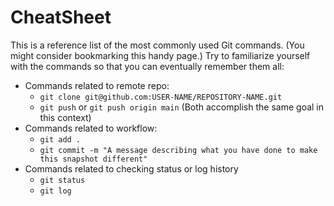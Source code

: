 # CheatSheet

This is a reference list of the most commonly used Git commands. (You might consider bookmarking this handy page.) Try to familiarize yourself with the commands so that you can eventually remember them all:

- Commands related to remote repo:
  - `git clone git@github.com:USER-NAME/REPOSITORY-NAME.git`
   - `git push` or `git push origin main`  (Both accomplish the same goal in this context)
- Commands related to workflow:
  - `git add .`
  - `git commit -m "A message describing what you have done to make this snapshot different"`
- Commands related to checking status or log history
  - `git status`
  - `git log`
